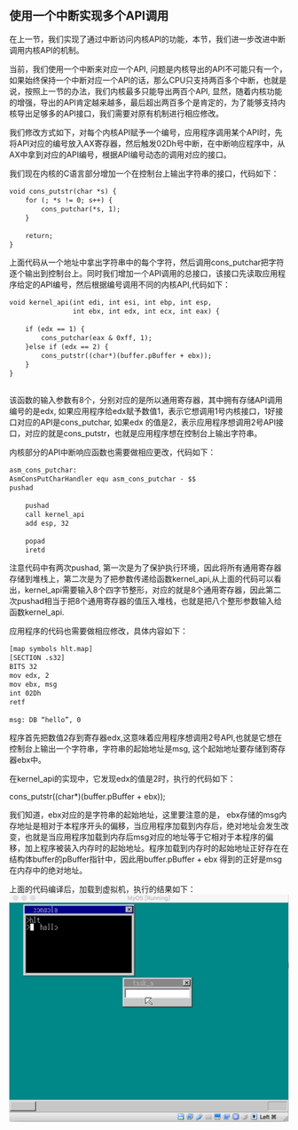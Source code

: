 ## 使用一个中断实现多个API调用



在上一节，我们实现了通过中断访问内核API的功能，本节，我们进一步改进中断调用内核API的机制。

当前，我们使用一个中断来对应一个API, 问题是内核导出的API不可能只有一个，如果始终保持一个中断对应一个API的话，那么CPU只支持两百多个中断，也就是说，按照上一节的办法，我们内核最多只能导出两百个API, 显然，随着内核功能的增强，导出的API肯定越来越多，最后超出两百多个是肯定的，为了能够支持内核导出足够多的API接口，我们需要对原有机制进行相应修改。

我们修改方式如下，对每个内核API赋予一个编号，应用程序调用某个API时，先将API对应的编号放入AX寄存器，然后触发02Dh号中断，在中断响应程序中，从AX中拿到对应的API编号，根据API编号动态的调用对应的接口。

我们现在内核的C语言部分增加一个在控制台上输出字符串的接口，代码如下：

```
void cons_putstr(char *s) {
    for (; *s != 0; s++) {
        cons_putchar(*s, 1);
    }

    return;
}
```

上面代码从一个地址中拿出字符串中的每个字符，然后调用cons_putchar把字符逐个输出到控制台上。同时我们增加一个API调用的总接口，该接口先读取应用程序给定的API编号，然后根据编号调用不同的内核API,代码如下：

```
void kernel_api(int edi, int esi, int ebp, int esp,
                int ebx, int edx, int ecx, int eax) {

    if (edx == 1) {
        cons_putchar(eax & 0xff, 1);
    }else if (edx == 2) {
        cons_putstr((char*)(buffer.pBuffer + ebx)); 
    }
}


```

该函数的输入参数有8个，分别对应的是所以通用寄存器，其中拥有存储API调用编号的是edx, 如果应用程序给edx赋予数值1，表示它想调用1号内核接口，1好接口对应的API是cons_putchar, 如果edx 的值是2，表示应用程序想调用2号API接口，对应的就是cons_putstr，也就是应用程序想在控制台上输出字符串。

内核部分的API中断响应函数也需要做相应更改，代码如下：

```
asm_cons_putchar:
AsmConsPutCharHandler equ asm_cons_putchar - $$
pushad

    pushad
    call kernel_api
    add esp, 32

    popad
    iretd

```

注意代码中有两次pushad, 第一次是为了保护执行环境，因此将所有通用寄存器存储到堆栈上，第二次是为了把参数传递给函数kernel_api,从上面的代码可以看出，kernel_api需要输入8个四字节整形，对应的就是8个通用寄存器，因此第二次pushad相当于把8个通用寄存器的值压入堆栈，也就是把八个整形参数输入给函数kernel_api.

应用程序的代码也需要做相应修改，具体内容如下：

```
[map symbols hlt.map]
[SECTION .s32]
BITS 32
mov edx, 2
mov ebx, msg
int 02Dh
retf

msg: DB “hello”, 0
```

程序首先把数值2存到寄存器edx,这意味着应用程序想调用2号API,也就是它想在控制台上输出一个字符串，字符串的起始地址是msg, 这个起始地址要存储到寄存器ebx中。

在kernel_api的实现中，它发现edx的值是2时，执行的代码如下：

cons_putstr((char*)(buffer.pBuffer + ebx));

我们知道，ebx对应的是字符串的起始地址，这里要注意的是， ebx存储的msg内存地址是相对于本程序开头的偏移，当应用程序加载到内存后，绝对地址会发生改变，也就是当应用程序加载到内存后msg对应的地址等于它相对于本程序的偏移，加上程序被装入内存时的起始地址。程序加载到内存时的起始地址正好存在在结构体buffer的pBuffer指针中，因此用buffer.pBuffer + ebx 得到的正好是msg在内存中的绝对地址。

上面的代码编译后，加载到虚拟机，执行的结果如下：
![](img/20170531164052762.png)